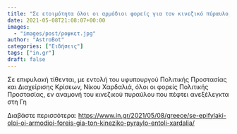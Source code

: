 ```yaml
---
title: "Σε ετοιμότητα όλοι οι αρμόδιοι φορείς για τον κινεζικό πύραυλο, με εντολή Χαρδαλιά"
date: 2021-05-08T21:08:07+00:00
images:
  - "images/post/ροψκετ.jpg"
author: "AstroBot"
categories: ["Ειδήσεις"]
tags: ["in.gr"]
draft: false
---
```


Σε επιφυλακή τίθενται, με εντολή του υφυπουργού Πολιτικής Προστασίας και Διαχείρισης Κρίσεων, Νίκου Χαρδαλιά, όλοι οι φορείς Πολιτικής Προστασίας, εν αναμονή του κινεζικού πυραύλου που πέφτει ανεξέλεγκτα στη Γη

Διαβάστε περισσότερα: https://www.in.gr/2021/05/08/greece/se-epifylaki-oloi-oi-armodioi-foreis-gia-ton-kineziko-pyraylo-entoli-xardalia/
